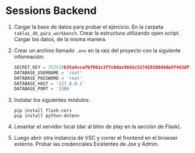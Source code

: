 # Sessions Backend

1. Cargar la base de datos para probar el ejercicio. En la carpeta `tablas_db_para_workbench`. Crear la estructura utilizando open script. Cargar los datos, de la misma manera.

2. Crear un archivo llamado `.env` en la raíz del proyecto con la siguiente información:
   
   ```python
   SECRET_KEY = 352528b35a4cca7bf961c3f7c0dac9642c527428388d4de5f443df34f0e6e320
   DATABASE_USERNAME = 'root'
   DATABASE_PASSWORD = 'root'
   DATABASE_HOST = '127.0.0.1'
   DATABASE_PORT = '3306'
   ```
3. Instalar los siguientes módulos:
   ```
   pip install flask-cors
   pip install python-dotenv
   ```

5. Levantar el servidor local (dar al btón de play en la sección de Flask).

6. Luego abrir otra instancia de VSC y correr el frontend en el browser externo. Probar las credenciales Existentes de Joe y Admin.
